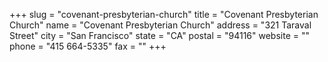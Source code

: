 +++
slug = "covenant-presbyterian-church"
title = "Covenant Presbyterian Church"
name = "Covenant Presbyterian Church"
address = "321 Taraval Street"
city = "San Francisco"
state = "CA"
postal = "94116"
website = ""
phone = "415 664-5335"
fax = ""
+++
